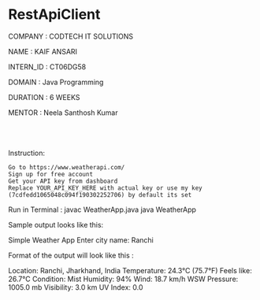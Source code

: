 # RestApiClient

COMPANY : CODTECH IT SOLUTIONS

NAME : KAIF ANSARI

INTERN_ID : CT06DG58

DOMAIN : Java Programming

DURATION : 6 WEEKS

MENTOR : Neela Santhosh Kumar
  
  
<br/><br/><br/>
Instruction:

    Go to https://www.weatherapi.com/
    Sign up for free account
    Get your API key from dashboard
    Replace YOUR_API_KEY_HERE with actual key or use my key (7cdfedd1065048c094f190302252706) by default its set

Run in Terminal : javac WeatherApp.java java WeatherApp

Sample output looks like this:

Simple Weather App Enter city name: Ranchi

Format of the output will look like this :

Location: Ranchi, Jharkhand, India Temperature: 24.3°C (75.7°F) Feels like: 26.7°C Condition: Mist Humidity: 94% Wind: 18.7 km/h WSW Pressure: 1005.0 mb Visibility: 3.0 km UV Index: 0.0
